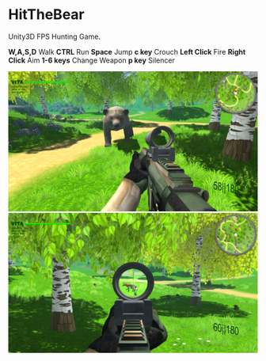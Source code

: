 # HitTheBear
Unity3D FPS Hunting Game. 

**W,A,S,D**       Walk
**CTRL**          Run
**Space**         Jump
**c key**      Crouch
**Left Click**    Fire
**Right Click**   Aim
**1-6 keys**    Change Weapon
**p key**      Silencer      

![alt text](https://github.com/carminecesarano/HitTheBear/blob/master/screenshot/1.png)
![alt text](https://github.com/carminecesarano/HitTheBear/blob/master/screenshot/2.png)
